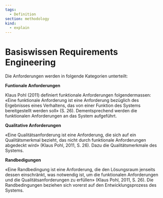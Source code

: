 ```yaml
---
tags:
  - Definition
section: methodology
kind:
  - explain
---
```

# Basiswissen Requirements Engineering

Die Anforderungen werden in folgende Kategorien unterteilt:

**Funtionale Anforderungen**

Klaus Pohl (2011) definiert funktionale Anforderungen folgendermassen: «Eine funktionale Anforderung ist eine Anforderung bezüglich des Ergebnisses eines Verhaltens, das von einer Funktion des Systems bereitgestellt werden soll» (S. 26). Dementsprechend werden die funktionalen Anforderungen an das System aufgeführt. 

**Qualitative Anforderungen**

«Eine Qualitätsanforderung ist eine Anforderung, die sich auf ein Qualitätsmerkmal bezieht, das nicht durch funktionale Anforderungen abgedeckt wird» (Klaus Pohl, 2011, S. 26). Dazu die Qualitätsmerkmale des Systems.

**Randbedigungen**

«Eine Randbedingung ist eine Anforderung, die den Lösungsraum jenseits dessen einschränkt, was notwendig ist, um die funktionalen Anforderungen und die Qualitätsanforderungen zu erfüllen» (Klaus Pohl, 2011, S. 26). Die Randbedingungen beziehen sich vorerst auf den Entwicklungsprozess des Systems. 
